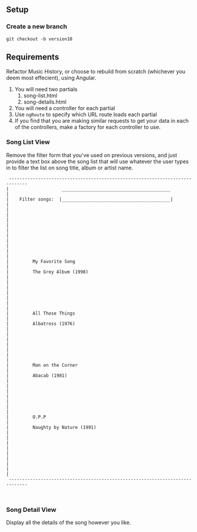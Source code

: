 ## Setup

### Create a new branch

`git checkout -b version10`

## Requirements

Refactor Music History, or choose to rebuild from scratch (whichever you deem most effecient), using Angular.

1. You will need two partials
    1. song-list.html
    1. song-details.html
1. You will need a controller for each partial
1. Use `ngRoute` to specify which URL route loads each partial
1. If you find that you are making similar requests to get your data in each of the controllers, make a factory for each controller to use.

### Song List View

Remove the filter form that you've used on previous versions, and just provide a text box above the song list that will use whatever the user types in to filter the list on song title, album or artist name.

```
 -----------------------------------------------------------------------------
|                    _________________________________________                |
|    Filter songs:  |_________________________________________|               |
|                                                                             |
|                                                                             |
|                                                                             |
|                                                                             |
|                                                                             |
|         My Favorite Song                                                    |
|         The Grey Album (1998)                                               |
|                                                                             |
|                                                                             |
|                                                                             |
|         All Those Things                                                    |
|         Albatross (1976)                                                    |
|                                                                             |
|                                                                             |
|                                                                             |
|         Man on the Corner                                                   |
|         Abacab (1981)                                                       |
|                                                                             |
|                                                                             |
|                                                                             |
|         O.P.P                                                               |
|         Naughty by Nature (1991)                                            |
|                                                                             |
|                                                                             |
|                                                                             |
|                                                                             |
 -----------------------------------------------------------------------------



```

### Song Detail View

Display all the details of the song however you like.
